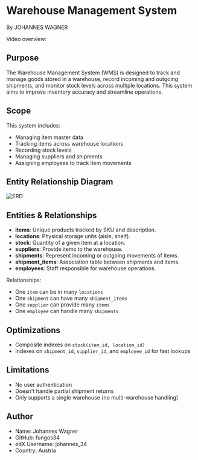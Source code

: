 # Warehouse Management System

By JOHANNES WAGNER

Video overview: <URL HERE>

## Purpose
The Warehouse Management System (WMS) is designed to track and manage goods stored in a warehouse, record incoming and outgoing shipments, and monitor stock levels across multiple locations. This system aims to improve inventory accuracy and streamline operations.

## Scope
This system includes:
- Managing item master data
- Tracking items across warehouse locations
- Recording stock levels
- Managing suppliers and shipments
- Assigning employees to track item movements

## Entity Relationship Diagram
![ERD](erd.png)

## Entities & Relationships

- **items**: Unique products tracked by SKU and description.
- **locations**: Physical storage units (aisle, shelf).
- **stock**: Quantity of a given item at a location.
- **suppliers**: Provide items to the warehouse.
- **shipments**: Represent incoming or outgoing movements of items.
- **shipment_items**: Association table between shipments and items.
- **employees**: Staff responsible for warehouse operations.

Relationships:
- One `item` can be in many `locations`
- One `shipment` can have many `shipment_items`
- One `supplier` can provide many `items`
- One `employee` can handle many `shipments`

## Optimizations
- Composite indexes on `stock(item_id, location_id)`
- Indexes on `shipment_id`, `supplier_id`, and `employee_id` for fast lookups

## Limitations
- No user authentication
- Doesn't handle partial shipment returns
- Only supports a single warehouse (no multi-warehouse handling)

## Author
- Name: Johannes Wagner
- GitHub: fungos34
- edX Username: johannes_34
- Country: Austria
